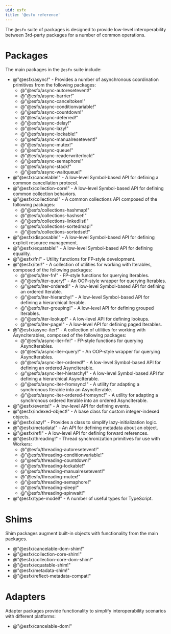 ```yaml
---
uid: esfx
title: '@esfx reference'
---
```

The `@esfx` suite of packages is designed to provide low-level interoperability between 3rd-party packages for a number of common operations.

# Packages

The main packages in the `@esfx` suite include:

- @"@esfx/async!" - Provides a number of asynchronous coordination primitives from the following packages:
    - @"@esfx/async-autoresetevent!"
    - @"@esfx/async-barrier!"
    - @"@esfx/async-canceltoken!"
    - @"@esfx/async-conditionvariable!"
    - @"@esfx/async-countdown!"
    - @"@esfx/async-deferred!"
    - @"@esfx/async-delay!"
    - @"@esfx/async-lazy!"
    - @"@esfx/async-lockable!"
    - @"@esfx/async-manualresetevent!"
    - @"@esfx/async-mutex!"
    - @"@esfx/async-queue!"
    - @"@esfx/async-readerwriterlock!"
    - @"@esfx/async-semaphore!"
    - @"@esfx/async-stack!"
    - @"@esfx/async-waitqueue!"
- @"@esfx/cancelable!" - A low-level Symbol-based API for defining a common cancellation protocol.
- @"@esfx/collection-core!" - A low-level Symbol-based API for defining common collection behaviors.
- @"@esfx/collections!" - A common collections API composed of the following packages:
    - @"@esfx/collections-hashmap!"
    - @"@esfx/collections-hashset!"
    - @"@esfx/collections-linkedlist!"
    - @"@esfx/collections-sortedmap!"
    - @"@esfx/collections-sortedset!"
- @"@esfx/disposable!" - A low-level Symbol-based API for defining explicit resource management.
- @"@esfx/equatable!" - A low-level Symbol-based API for defining equality.
- @"@esfx/fn!" - Utility functions for FP-style development.
- @"@esfx/iter!" - A collection of utilities for working with Iterables, composed of the following packages:
    - @"@esfx/iter-fn!" - FP-style functions for querying Iterables.
    - @"@esfx/iter-query!" - An OOP-style wrapper for querying Iterables.
    - @"@esfx/iter-ordered!" - A low-level Symbol-based API for defining an ordered Iterable.
    - @"@esfx/iter-hierarchy!" - A low-level Symbol-based API for defining a hierarchical Iterable.
    - @"@esfx/iter-grouping!" - A low-level API for defining grouped Iterables.
    - @"@esfx/iter-lookup!" - A low-level API for defining lookups.
    - @"@esfx/iter-page!" - A low-level API for defining paged Iterables.
- @"@esfx/async-iter!" - A collection of utilities for working with AsyncIterables, composed of the following packages:
    - @"@esfx/async-iter-fn!" - FP-style functions for querying AsyncIterables.
    - @"@esfx/async-iter-query!" - An OOP-style wrapper for querying AsyncIterables.
    - @"@esfx/async-iter-ordered!" - A low-level Symbol-based API for defining an ordered AsyncIterable.
    - @"@esfx/async-iter-hierarchy!" - A low-level Symbol-based API for defining a hierarchical AsyncIterable.
    - @"@esfx/async-iter-fromsync!" - A utility for adapting a synchronous Iterable into an AsyncIterable.
    - @"@esfx/async-iter-ordered-fromsync!" - A utility for adapting a synchronous ordered Iterable into an ordered AsyncIterable.
- @"@esfx/events!" - A low-level API for defining events.
- @"@esfx/indexed-object!" - A base class for custom integer-indexed objects.
- @"@esfx/lazy!" - Provides a class to simplify lazy-initialization logic.
- @"@esfx/metadata!" - An API for defining metadata about an object.
- @"@esfx/ref!" - A low-level API for defining forward references.
- @"@esfx/threading!" - Thread synchronization primitives for use with Workers:
    - @"@esfx/threading-autoresetevent!"
    - @"@esfx/threading-conditionvariable!"
    - @"@esfx/threading-countdown!"
    - @"@esfx/threading-lockable!"
    - @"@esfx/threading-manualresetevent!"
    - @"@esfx/threading-mutex!"
    - @"@esfx/threading-semaphore!"
    - @"@esfx/threading-sleep!"
    - @"@esfx/threading-spinwait!"
- @"@esfx/type-model!" - A number of useful types for TypeScript.

# Shims

Shim packages augment built-in objects with functionality from the main packages.

- @"@esfx/cancelable-dom-shim!"
- @"@esfx/collection-core-shim!"
- @"@esfx/collection-core-dom-shim!"
- @"@esfx/equatable-shim!"
- @"@esfx/metadata-shim!"
- @"@esfx/reflect-metadata-compat!"

# Adapters

Adapter packages provide functionality to simplify interoperability scenarios with different platforms:

- @"@esfx/cancelable-dom!"
